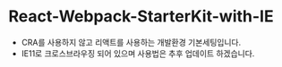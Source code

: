 # React-Webpack-StarterKit-with-IE

- CRA를 사용하지 않고 리액트를 사용하는 개발환경 기본세팅입니다.
- IE11로 크로스브라우징 되어 있으며 사용법은 추후 업데이트 하겠습니다.
